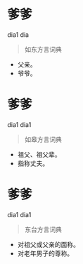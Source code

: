 # 爹爹
dia1 dia
> 如东方言词典
- 父亲。
- 爷爷。

# 爹爹
dia1 dia1
> 如皋方言词典
- 祖父、祖父辈。
- 指称丈夫。

# 爹爹
dia1 dia1
> 东台方言词典
- 对祖父或父亲的面称。
- 对老年男子的尊称。
